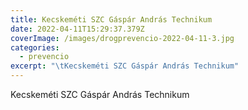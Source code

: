 ```yaml
---
title: Kecskeméti SZC Gáspár András Technikum
date: 2022-04-11T15:29:37.379Z
coverImage: /images/drogprevencio-2022-04-11-3.jpg
categories:
  - prevencio
excerpt: "\tKecskeméti SZC Gáspár András Technikum"
---
```

Kecskeméti SZC Gáspár András Technikum
